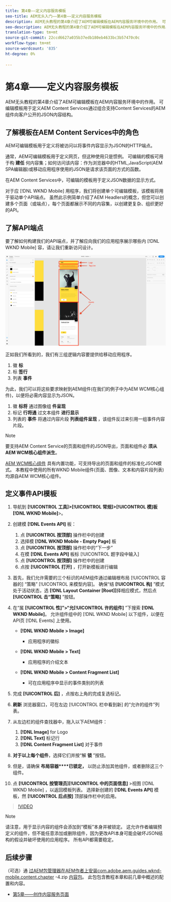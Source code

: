 ```yaml
---
title: 第4章——定义内容服务模板
seo-title: AEM无头入门——第4章——定义内容服务模板
description: AEM无头教程的第4章介绍了AEM可编辑模板在AEM内容服务环境中的作用。 可编辑模板用于定义AEM Content Services将最终公开的JSON内容结构。
seo-description: AEM无头教程的第4章介绍了AEM可编辑模板在AEM内容服务环境中的作用。 可编辑模板用于定义AEM Content Services将最终公开的JSON内容结构。
translation-type: tm+mt
source-git-commit: 22ccd6627a035b37edb180eb4633bc3b57470c0c
workflow-type: tm+mt
source-wordcount: '835'
ht-degree: 0%

---
```



# 第4章——定义内容服务模板

AEM无头教程的第4章介绍了AEM可编辑模板在AEM内容服务环境中的作用。 可编辑模板用于定义AEM Content Services通过组合支持Content Services的AEM组件向客户公开的JSON内容结构。

## 了解模板在AEM Content Services中的角色

AEM可编辑模板用于定义将被访问以将事件内容显示为JSON的HTTP端点。

通常，AEM可编辑模板用于定义网页，但这种使用只是惯例。 可编辑的模板可用于构 **建任** 何内容集；如何访问该内容：作为浏览器中的HTML,JavaScript(AEM SPA编辑器)或移动应用程序使用的JSON是请求该页面的方式的函数。

在AEM Content Services中，可编辑的模板用于定义JSON数据的显示方式。

对于应 [!DNL WKND Mobile] 用程序，我们将创建单个可编辑模板，该模板将用于驱动单个API端点。 虽然此示例简单介绍了AEM Headlers的概念，但您可以创建多个页面（或端点），每个页面都展示不同的内容集，以创建更复杂、组织更好的API。

## 了解API端点

要了解如何构建我们的API端点，并了解应向我们的应用程序展示哪些内 [!DNL WKND Mobile] 容，请让我们重新访问设计。

![事件API页面分解](./assets/chapter-4/design-to-component-mapping.png)

正如我们所看到的，我们有三组逻辑内容要提供给移动应用程序。

1. 徽 **标**
2. 标 **签行**
3. 列表 **事件**

为此，我们可以将这些要求映射到AEM组件(在我们的例子中为AEM WCM核心组件)，以便将必需内容显示为JSON。

1. 徽 **标将** 通过图像组 **件呈现**
2. 标记 **行将通** 过文本组件 **进行显示**
3. 列表的 **事件** 将通过内容片段 **列表组件呈现** ，该组件反过来引用一组事件内容片段。

>[!NOTE]
>
>要支持AEM Content Service的页面和组件的JSON导出，页面和组件必 **须从AEM WCM核心组件派生**。
>
>[AEM WCM核心组件](https://github.com/Adobe-Marketing-Cloud/aem-core-wcm-components) 具有内置功能，可支持导出的页面和组件的标准化JSON模式。 本教程中使用的所有WKND Mobile组件(页面、图像、文本和内容片段列表)均源自AEM WCM核心组件。

## 定义事件API模板

1. 导航到 **[!UICONTROL 工具]>[!UICONTROL 常规]>[!UICONTROL 模]板[!DNL WKND Mobile]**>。

1. 创建模 **[!DNL Events API]** 板：

   1. 点 **[!UICONTROL 按顶部]** 操作栏中的创建
   1. 选择模 **[!DNL WKND Mobile - Empty Page]** 板
   1. 点 **[!UICONTROL 按顶部]** 操作栏中的“下一步”
   1. 在模 **[!DNL Events API]** 板标 [!UICONTROL 题字段中输入]
   1. 点 **[!UICONTROL 按顶部]** 操作栏中的创建
   1. 点按 **[!UICONTROL 打开]** ，打开新模板进行编辑

1. 首先，我们允许需要的三个标识的AEM组件通过编辑根布局 [!UICONTROL 容器的] “策略” [!UICONTROL 来模型内容]。 确保“结 **[!UICONTROL 构]** ”模式处于活动状态，选 **[!DNL Layout Container \[Root\]]**&#x200B;择相应模式，然后点 **[!UICONTROL 击“策略]** ”按钮。
1. 在“属 **[!UICONTROL 性]”>“允[!UICONTROL 许的组件]** ”下搜索 **[!DNL WKND Mobile]**。 允许组件组中的 [!DNL WKND Mobile] 以下组件，以便在API页 [!DNL Events] 上使用。

   * **[!DNL WKND Mobile > Image]**

      * 应用程序的徽标
   * **[!DNL WKND Mobile > Text]**

      * 应用程序的介绍文本
   * **[!DNL WKND Mobile > Content Fragment List]**

      * 可在应用程序中显示的事件类别的列表



1. 完成 **[!UICONTROL 后]** ，点按右上角的完成复选标记。
1. **刷新** 浏览器窗口，可在左边 [!UICONTROL 栏中看到新] 的“允许的组件”列表。
1. 从左边栏的组件查找器中，拖入以下AEM组件：
   1. **[!DNL Image]** for Logo
   2. **[!DNL Text]** 标记行
   3. **[!DNL Content Fragment List]** 对于事件
1. **对于以上每个组件**，选择它们并按“解 **锁** ”按钮。
1. 但是，请确保 **布局容器****已锁定，** 以防止添加其他组件，或者删除这三个组件。
1. 点 **[!UICONTROL 按管理员][!UICONTROL 中的页面信息]** >视图 [!DNL WKND Mobile] ，以返回模板列表。 选择新创建的 **[!DNL Events API]** 模板，然 **[!UICONTROL 后点按]** 顶部操作栏中的启用。

>[!VIDEO](https://video.tv.adobe.com/v/28342/?quality=12&learn=on)

>[!NOTE]
>
> 请注意，用于显示内容的组件会添加到“模板”本身并被锁定。 这允许作者编辑预定义的组件，但不能任意添加或删除组件，因为更改API本身可能会破坏JSON结构的假设并破坏使用的应用程序。 所有API都需要稳定。

## 后续步骤

（可选）通 [过AEM包管理器在AEM作者上安装com.adobe.aem.guides.wknd-mobile.content.chapter](https://github.com/adobe/aem-guides-wknd-mobile/releases/latest) -4.zip [内容包](http://localhost:4502/crx/packmgr/index.jsp)。 此包包含教程本章和前几章中概述的配置和内容。

* [第5章——创作内容服务页面](./chapter-5.md)
